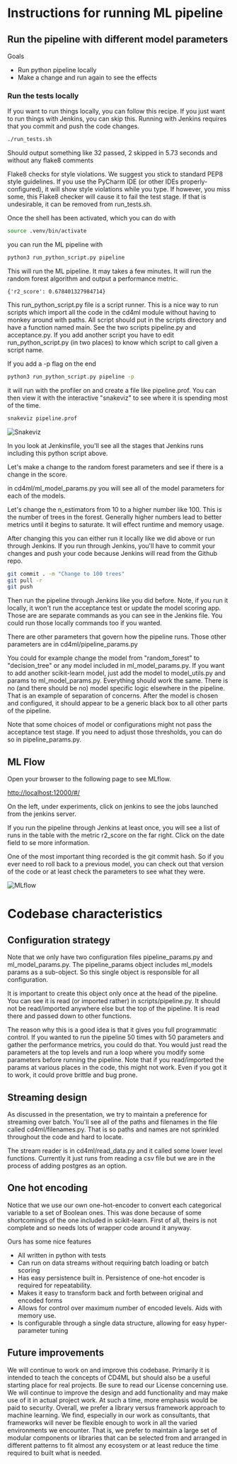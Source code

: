 # Instructions for running ML pipeline

## Run the pipeline with different model parameters

Goals

* Run python pipeline locally
* Make a change and run again to see the effects

### Run the tests locally

If you want to run things locally, you can follow this recipe. If you just want
to run things with Jenkins, you can skip this. Running with Jenkins requires that
you commit and push the code changes. 

```bash
./run_tests.sh
```

Should output something like
32 passed, 2 skipped in 5.73 seconds
and without any flake8 comments

Flake8 checks for style violations. We suggest you stick to standard PEP8 style
guidelines. If you use the PyCharm IDE (or other IDEs properly-configured), it will show
style violations while you type. If however, you miss some, this Flake8 checker will
cause it to fail the test stage. If that is undesirable, it can be removed 
from run_tests.sh.

Once the shell has been activated, which you can do with 
```bash
source .venv/bin/activate
```

you can run the ML pipeline with

```bash
python3 run_python_script.py pipeline
```

This will run the ML pipeline. It may takes a few minutes. It will run the random forest 
algorithm and output a performance metric. 

`{'r2_score': 0.678401327984714}`

This run_python_script.py file is a script runner. This is a nice way to run scripts which import 
all the code in the cd4ml module without having to monkey around with paths. All script should put
in the scripts directory and have a function named main. See the two scripts pipeline.py 
and acceptance.py. If you add another script you have to edit run_python_script.py (in two places)
to know which script to call given a script name. 

If you add a -p flag on the end
```bash
python3 run_python_script.py pipeline -p
```

it will run with the profiler on and create a file like pipeline.prof. You can then view it with 
the interactive "snakeviz" to see where it is spending most of the time. 
```bash
snakeviz pipeline.prof
```

![Snakeviz](./../images/snakeviz.png)

In you look at Jenkinsfile, you'll see all the stages that Jenkins runs including this 
python script above.

Let's make a change to the random forest parameters and see if there is a change in the score.

in cd4ml/ml_model_params.py you will see all of the model parameters for each of the models.

Let's change the n_estimators from 10 to a higher number like 100. This is the number of trees
in the forest. Generally higher numbers lead to better metrics until it begins to saturate. It
will effect runtime and memory usage. 

After changing this you can either run it locally like we did above or run through Jenkins. If
you run through Jenkins, you'll have to commit your changes and push your code because Jenkins will
read from the Github repo. 

```bash
git commit . -m "Change to 100 trees"
git pull -r
git push
```

Then run the pipeline through Jenkins like you did before. Note, if you run it locally, it won't 
run the acceptance test or update the model scoring app. Those are are separate commands as you
can see in the Jenkins file. You could run those locally commands too if you wanted.

There are other parameters that govern how the pipeline runs. Those other parameters are in
cd4ml/pipeline_params.py

You could for example change the model from "random_forest" to "decision_tree" or any model 
included in ml_model_params.py. If you want to add another scikit-learn model, just add the model
to model_utils.py and params to ml_model_params.py. Everything should work the same. There is no
(and there should be no) model specific logic elsewhere in the pipeline. That is an example of
separation of concerns. After the model is chosen and configured, it should appear to be a 
generic black box to all other parts of the pipeline. 

Note that some choices of model or configurations might not pass the acceptance test stage. 
If you need to adjust those thresholds, you can do so in pipeline_params.py. 

## ML Flow

Open your browser to the following page to see MLflow.

[http://localhost:12000/#/](http://localhost:12000/#/)

On the left, under experiments, click on jenkins to see the jobs launched from 
the jenkins server.

If you run the pipeline through Jenkins at least once, you will see a list of runs in the 
table with the metric r2_score on the far right. Click on the date field to se more information.

One of the most important thing recorded is the git commit hash. So if you ever need to roll back
to a previous model, you can check out that version of the code or at least check the parameters
to see what they were.

![MLflow](./../images/mlflow.png)


# Codebase characteristics

## Configuration strategy

Note that we only have two configuration files pipeline_params.py and ml_model_params.py. The
pipeline_params object includes ml_models params as a sub-object. So this single object 
is responsible for all configuration.

It is important to create this object only once at the head of the pipeline. You can see it 
is read (or imported rather) in scripts/pipeline.py. It should not be read/imported anywhere else
but the top of the pipeline. It is read there and passed down to other functions. 

The reason why this is a good idea is that it gives you full programmatic control. If you 
wanted to run the pipeline 50 times with 50 parameters and gather the performance metrics, you
could do that. You would just read the parameters at the top levels and run a loop where you 
modify some parameters before running the pipeline. Note that if you read/imported the 
params at various places in the code, this might not work. Even if you got it to work, it could
prove brittle and bug prone. 

## Streaming design

As discussed in the presentation, we try to maintain a preference for streaming over batch.
You'll see all of the paths and filenames in the  file called cd4ml/filenames.py. That is so
paths and names are not sprinkled throughout the code and hard to locate. 

The stream reader is in cd4ml/read_data.py and it called some lower level functions. Currently
it just runs from reading a csv file but we are in the process of adding postgres as an option.

## One hot encoding

Notice that we use our own one-hot-encoder to convert each categorical variable to a set 
of Boolean ones. This was done because of some shortcomings of the one included in scikit-learn. 
First of all, theirs is not complete and so needs lots of wrapper code around it anyway. 

Ours has some nice features

* All written in python with tests
* Can run on data streams without requiring batch loading or batch scoring
* Has easy persistence built in. Persistence of one-hot encoder is required for repeatability.
* Makes it easy to transform back and forth between original and encoded forms
* Allows for control over maximum number of encoded levels. Aids with memory use.
* Is configurable through a single data structure, allowing for easy hyper-parameter tuning

## Future improvements

We will continue to work on and improve this codebase. Primarily it is intended to teach the 
concepts of CD4ML but should also be a useful starting place for real projects. Be sure to 
read our License concerning use. We will continue to improve the design and add functionality
and may make use of it in actual project work. At such a time, more emphasis would be paid to 
security. Overall, we prefer a library versus framework approach to machine learning. 
We find, especially in our work as consultants, that frameworks will never be flexible enough 
to work in all the varied environments we encounter. That is, we prefer to maintain a large 
set of modular components or libraries that can be selected from and arranged in different 
patterns to fit almost any ecosystem or at least reduce the time required to built what is 
needed.
